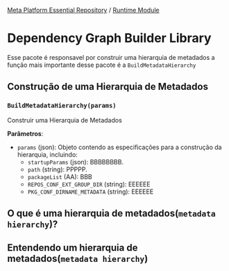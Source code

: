 [Meta Platform Essential Repository](../../../README.md) / [Runtime Module](../../README.md)
# Dependency Graph Builder Library

Esse pacote é responsavel por construir uma hierarquia de metadados a função mais importante desse pacote é a `BuildMetadataHierarchy`

## Construção de uma Hierarquia de Metadados

### `BuildMetadataHierarchy(params)`

Construir uma Hierarquia de Metadados

**Parâmetros**:
  - `params` (json): Objeto contendo as especificações para a construção da hierarquia, incluindo:
    - `startupParams` (json): BBBBBBBB.
    - `path` (string): PPPPP.
    - `packageList` (AA): BBB
    - `REPOS_CONF_EXT_GROUP_DIR` (string): EEEEEE
    - `PKG_CONF_DIRNAME_METADATA` (string): EEEEEE


## O que é uma hierarquia de metadados(`metadata hierarchy`)?

## Entendendo um hierarquia de metadados(`metadata hierarchy`)